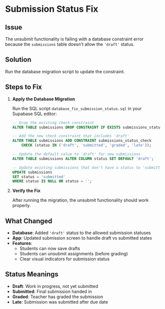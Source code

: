 # Submission Status Fix

## Issue
The unsubmit functionality is failing with a database constraint error because the `submissions` table doesn't allow the `'draft'` status.

## Solution
Run the database migration script to update the constraint.

## Steps to Fix

1. **Apply the Database Migration**
   
   Run the SQL script `database_fix_submission_status.sql` in your Supabase SQL editor:
   
   ```sql
   -- Drop the existing check constraint
   ALTER TABLE submissions DROP CONSTRAINT IF EXISTS submissions_status_check;
   
   -- Add the new check constraint that includes 'draft'
   ALTER TABLE submissions ADD CONSTRAINT submissions_status_check 
       CHECK (status IN ('draft', 'submitted', 'graded', 'late'));
   
   -- Update the default value to 'draft' for new submissions
   ALTER TABLE submissions ALTER COLUMN status SET DEFAULT 'draft';
   
   -- Update existing submissions that don't have a status to 'submitted'
   UPDATE submissions 
   SET status = 'submitted' 
   WHERE status IS NULL OR status = '';
   ```

2. **Verify the Fix**
   
   After running the migration, the unsubmit functionality should work properly.

## What Changed

- **Database**: Added `'draft'` status to the allowed submission statuses
- **App**: Updated submission screen to handle draft vs submitted states
- **Features**: 
  - Students can now save drafts
  - Students can unsubmit assignments (before grading)
  - Clear visual indicators for submission status

## Status Meanings

- **Draft**: Work in progress, not yet submitted
- **Submitted**: Final submission handed in
- **Graded**: Teacher has graded the submission
- **Late**: Submission was submitted after due date
